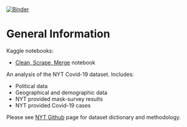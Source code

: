 [![Binder](https://mybinder.org/badge_logo.svg)](https://mybinder.org/v2/gh/pomkos/nyt-covid-data/master)

# General Information

Kaggle notebooks:

* [Clean, Scrape, Merge](https://www.kaggle.com/pgeczy/nyt-covid-dataset-clean-scrape-merge-new-info) notebook

An analysis of the NYT Covid-19 dataset. Includes:

* Political data
* Geographical and demographic data
* NYT provided mask-survey results
* NYT provided Covid-19 cases

Please see [NYT Github](https://github.com/nytimes/covid-19-data) page for dataset dictionary and methodology.

